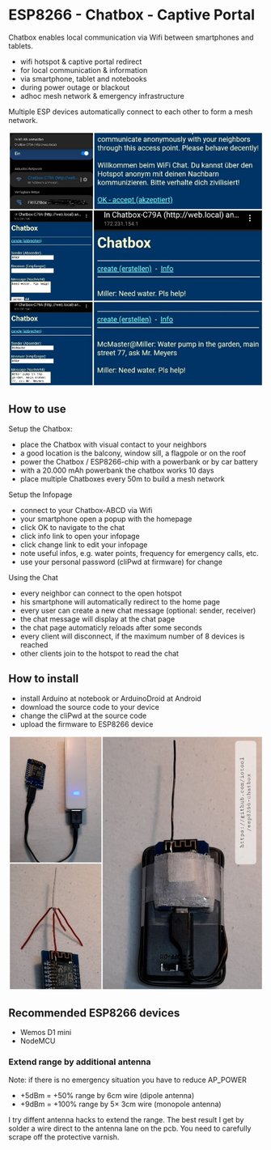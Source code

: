 # ESP8266 - Chatbox - Captive Portal

Chatbox enables local communication via Wifi between smartphones and tablets.

- wifi hotspot & captive portal redirect
- for local communication & information
- via smartphone, tablet and notebooks
- during power outage or blackout
- adhoc mesh network & emergency infrastructure

Multiple ESP devices automatically connect to each other to form a mesh network.

![ESP8266 Chatbox Chat](https://raw.githubusercontent.com/iotool/esp8266-chatbox/main/esp8266-chatbox-chat.jpg)

## How to use

Setup the Chatbox:
- place the Chatbox with visual contact to your neighbors
- a good location is the balcony, window sill, a flagpole or on the roof
- power the Chatbox / ESP8266-chip with a powerbank or by car battery
- with a 20.000 mAh powerbank the chatbox works 10 days
- place multiple Chatboxes every 50m to build a mesh network

Setup the Infopage
- connect to your Chatbox-ABCD via Wifi
- your smartphone open a popup with the homepage
- click OK to navigate to the chat
- click info link to open your infopage
- click change link to edit your infopage
- note useful infos, e.g. water points, frequency for emergency calls, etc.
- use your personal password (cliPwd at firmware) for change

Using the Chat
- every neighbor can connect to the open hotspot
- his smartphone will automatically redirect to the home page
- every user can create a new chat message (optional: sender, receiver)
- the chat message will display at the chat page
- the chat page automaticly reloads after some seconds
- every client will disconnect, if the maximum number of 8 devices is reached
- other clients join to the hotspot to read the chat

## How to install

- install Arduino at notebook or ArduinoDroid at Android
- download the source code to your device
- change the cliPwd at the source code
- upload the firmware to ESP8266 device

![ESP8266 Chatbox](https://raw.githubusercontent.com/iotool/esp8266-chatbox/main/esp8266-chatbox.jpg)

## Recommended ESP8266 devices

- Wemos D1 mini
- NodeMCU

### Extend range by additional antenna

Note: if there is no emergency situation you have to reduce AP_POWER

* +5dBm = +50% range by 6cm wire (dipole antenna)
* +9dBm = +100% range by 5× 3cm wire (monopole antenna)

I try diffent antenna hacks to extend the range. The best result I get by solder a wire direct to the antenna lane on the pcb. You need to carefully scrape off the protective varnish.

